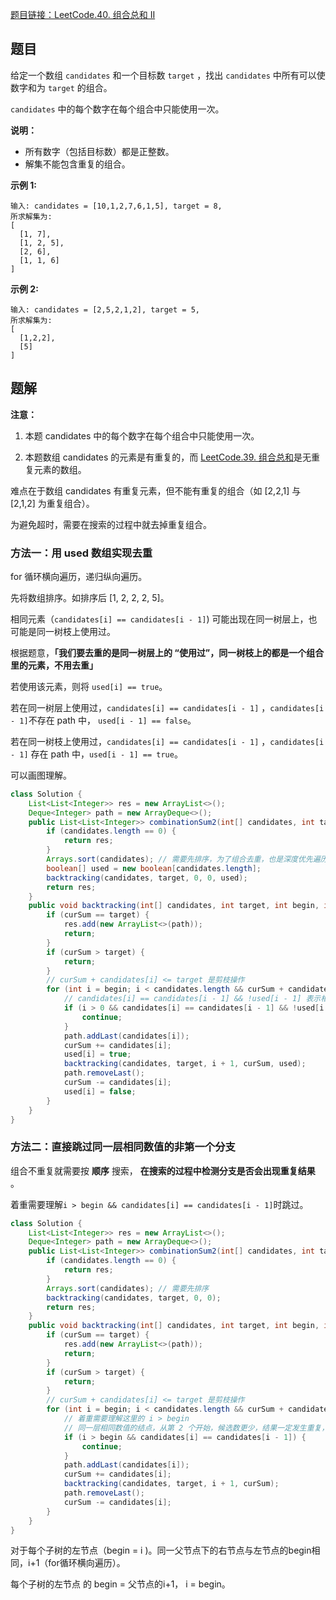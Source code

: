 [题目链接：LeetCode.40. 组合总和 II](https://leetcode-cn.com/problems/combination-sum-ii/)

## 题目

给定一个数组 `candidates` 和一个目标数 `target` ，找出 `candidates` 中所有可以使数字和为 `target` 的组合。

`candidates` 中的每个数字在每个组合中只能使用一次。

**说明：**

- 所有数字（包括目标数）都是正整数。
- 解集不能包含重复的组合。 

**示例 1:**

```
输入: candidates = [10,1,2,7,6,1,5], target = 8,
所求解集为:
[
  [1, 7],
  [1, 2, 5],
  [2, 6],
  [1, 1, 6]
]
```

**示例 2:**

```
输入: candidates = [2,5,2,1,2], target = 5,
所求解集为:
[
  [1,2,2],
  [5]
]
```

## 题解

**注意：**

1. 本题 candidates 中的每个数字在每个组合中只能使用一次。

2. 本题数组 candidates 的元素是有重复的，而 [LeetCode.39. 组合总和](https://leetcode-cn.com/problems/combination-sum/)是无重复元素的数组。

难点在于数组 candidates 有重复元素，但不能有重复的组合（如 [2,2,1] 与 [2,1,2] 为重复组合）。

为避免超时，需要在搜索的过程中就去掉重复组合。

### 方法一：用 used 数组实现去重

for 循环横向遍历，递归纵向遍历。

先将数组排序。如排序后 [1, 2, 2, 2, 5]。

相同元素（`candidates[i] == candidates[i - 1]`) 可能出现在同一树层上，也可能是同一树枝上使用过。

根据题意，**「我们要去重的是同一树层上的 “使用过”，同一树枝上的都是一个组合里的元素，不用去重」**

若使用该元素，则将 `used[i] == true`。

若在同一树层上使用过，`candidates[i] == candidates[i - 1]` ，`candidates[i - 1]`不存在 path 中， `used[i - 1] == false`。

若在同一树枝上使用过，`candidates[i] == candidates[i - 1]` ，`candidates[i - 1]` 存在 path 中，`used[i - 1] == true`。

可以画图理解。

```java
class Solution {
    List<List<Integer>> res = new ArrayList<>();
    Deque<Integer> path = new ArrayDeque<>();
    public List<List<Integer>> combinationSum2(int[] candidates, int target) {
        if (candidates.length == 0) {
            return res;
        }
        Arrays.sort(candidates); // 需要先排序，为了组合去重，也是深度优先遍历过程中实现「剪枝」的前提
        boolean[] used = new boolean[candidates.length];
        backtracking(candidates, target, 0, 0, used);
        return res;
    }
    public void backtracking(int[] candidates, int target, int begin, int curSum, boolean[] used) {
        if (curSum == target) {
            res.add(new ArrayList<>(path));
            return;
        }
        if (curSum > target) {
            return;
        }
        // curSum + candidates[i] <= target 是剪枝操作
        for (int i = begin; i < candidates.length && curSum + candidates[i] <= target; i++) {
            // candidates[i] == candidates[i - 1] && !used[i - 1] 表示相同元素出现在同一层
            if (i > 0 && candidates[i] == candidates[i - 1] && !used[i - 1]) {
                continue;
            }
            path.addLast(candidates[i]);
            curSum += candidates[i];
            used[i] = true;
            backtracking(candidates, target, i + 1, curSum, used);
            path.removeLast();
            curSum -= candidates[i];
            used[i] = false;
        }
    }  
}
```

### 方法二：直接跳过同一层相同数值的非第一个分支

组合不重复就需要按 **顺序** 搜索， **在搜索的过程中检测分支是否会出现重复结果** 。

着重需要理解`i > begin && candidates[i] == candidates[i - 1]`时跳过。

```java
class Solution {
    List<List<Integer>> res = new ArrayList<>();
    Deque<Integer> path = new ArrayDeque<>();
    public List<List<Integer>> combinationSum2(int[] candidates, int target) {
        if (candidates.length == 0) {
            return res;
        }
        Arrays.sort(candidates); // 需要先排序
        backtracking(candidates, target, 0, 0);
        return res;
    }
    public void backtracking(int[] candidates, int target, int begin, int curSum) {
        if (curSum == target) {
            res.add(new ArrayList<>(path));
            return;
        }
        if (curSum > target) {
            return;
        }
        // curSum + candidates[i] <= target 是剪枝操作
        for (int i = begin; i < candidates.length && curSum + candidates[i] <= target; i++) {
            // 着重需要理解这里的 i > begin
            // 同一层相同数值的结点，从第 2 个开始，候选数更少，结果一定发生重复，因此跳过，用 continue
            if (i > begin && candidates[i] == candidates[i - 1]) {
                continue;
            }
            path.addLast(candidates[i]);
            curSum += candidates[i];
            backtracking(candidates, target, i + 1, curSum);
            path.removeLast();
            curSum -= candidates[i];
        }
    }
}
```

对于每个子树的左节点（begin = i )。同一父节点下的右节点与左节点的begin相同，i+1（for循环横向遍历）。

每个子树的左节点 的 begin = 父节点的i+1， i = begin。